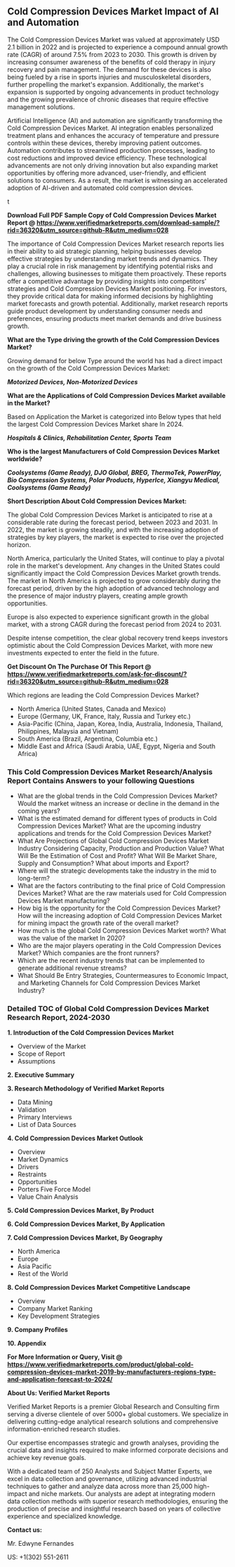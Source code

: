 <h2>Cold Compression Devices Market Impact of AI and Automation</h2><p>The Cold Compression Devices Market was valued at approximately USD 2.1 billion in 2022 and is projected to experience a compound annual growth rate (CAGR) of around 7.5% from 2023 to 2030. This growth is driven by increasing consumer awareness of the benefits of cold therapy in injury recovery and pain management. The demand for these devices is also being fueled by a rise in sports injuries and musculoskeletal disorders, further propelling the market's expansion. Additionally, the market's expansion is supported by ongoing advancements in product technology and the growing prevalence of chronic diseases that require effective management solutions.</p><p>Artificial Intelligence (AI) and automation are significantly transforming the Cold Compression Devices Market. AI integration enables personalized treatment plans and enhances the accuracy of temperature and pressure controls within these devices, thereby improving patient outcomes. Automation contributes to streamlined production processes, leading to cost reductions and improved device efficiency. These technological advancements are not only driving innovation but also expanding market opportunities by offering more advanced, user-friendly, and efficient solutions to consumers. As a result, the market is witnessing an accelerated adoption of AI-driven and automated cold compression devices.</p>t</p><p id="" class=""><strong>Download Full PDF Sample Copy of Cold Compression Devices Market Report @ <a href="https://www.verifiedmarketreports.com/download-sample/?rid=36320&utm_source=github-R&utm_medium=028" target="_blank">https://www.verifiedmarketreports.com/download-sample/?rid=36320&utm_source=github-R&utm_medium=028</a></strong></p><p>The importance of&nbsp;Cold Compression Devices Market research reports lies in their ability to aid strategic planning, helping businesses develop effective strategies by understanding market trends and dynamics. They play a crucial role in risk management by identifying potential risks and challenges, allowing businesses to mitigate them proactively. These reports offer a competitive advantage by providing insights into competitors' strategies and Cold Compression Devices Market positioning. For investors, they provide critical data for making informed decisions by highlighting market forecasts and growth potential. Additionally, market research reports guide product development by understanding consumer needs and preferences, ensuring products meet market demands and drive business growth.</p><p><strong>What are the&nbsp;Type driving the growth of the Cold Compression Devices Market?</strong></p><p id="" class="">Growing demand for below Type around the world has had a direct impact on the growth of the Cold Compression Devices Market:</p><em><strong>Motorized Devices, Non-Motorized Devices</strong></em></p><strong>What are the&nbsp;Applications&nbsp;of Cold Compression Devices Market available in the Market?</strong></p><p id="" class="">Based on Application the Market is categorized into Below types that held the largest Cold Compression Devices Market share In 2024.</p><em><strong>Hospitals & Clinics, Rehabilitation Center, Sports Team</strong></em></p><strong>Who is the largest Manufacturers of Cold Compression Devices Market worldwide?</strong></p><p><em><strong>Coolsystems (Game Ready), DJO Global, BREG, ThermoTek, PowerPlay, Bio Compression Systems, Polar Products, HyperIce, Xiangyu Medical, Coolsystems (Game Ready)</strong></em></p><p id="" class=""><strong>Short Description About Cold Compression Devices Market:</strong></p><p>The global Cold Compression Devices Market is anticipated to rise at a considerable rate during the forecast period, between 2023 and 2031. In 2022, the market is growing steadily, and with the increasing adoption of strategies by key players, the market is expected to rise over the projected horizon.</p><p>North America, particularly the United States, will continue to play a pivotal role in the market's development. Any changes in the United States could significantly impact the Cold Compression Devices Market growth trends. The market in North America is projected to grow considerably during the forecast period, driven by the high adoption of advanced technology and the presence of major industry players, creating ample growth opportunities.</p><p>Europe is also expected to experience significant growth in the global market, with a strong CAGR during the forecast period from 2024 to 2031.</p><p>Despite intense competition, the clear global recovery trend keeps investors optimistic about the Cold Compression Devices Market, with more new investments expected to enter the field in the future.</p><p id="" class=""><strong>Get Discount On The Purchase Of This Report @ <a href="https://www.verifiedmarketreports.com/ask-for-discount/?rid=36320&utm_source=github-R&utm_medium=028" target="_blank">https://www.verifiedmarketreports.com/ask-for-discount/?rid=36320&utm_source=github-R&utm_medium=028</a></strong></p>Which regions are leading the Cold Compression Devices Market?</p><ul><li>North America (United States, Canada and Mexico)</li><li>Europe (Germany, UK, France, Italy, Russia and Turkey etc.)</li><li>Asia-Pacific (China, Japan, Korea, India, Australia, Indonesia, Thailand, Philippines, Malaysia and Vietnam)</li><li>South America (Brazil, Argentina, Columbia etc.)</li><li>Middle East and Africa (Saudi Arabia, UAE, Egypt, Nigeria and South Africa)</li></ul><h3 id="" class="">This Cold Compression Devices Market Research/Analysis Report Contains Answers to your following Questions</h3><ul><li>What are the global trends in the Cold Compression Devices Market? Would the market witness an increase or decline in the demand in the coming years?</li><li>What is the estimated demand for different types of products in Cold Compression Devices Market? What are the upcoming industry applications and trends for the Cold Compression Devices Market?</li><li>What Are Projections of Global Cold Compression Devices Market Industry Considering Capacity, Production and Production Value? What Will Be the Estimation of Cost and Profit? What Will Be Market Share, Supply and Consumption? What about imports and Export?</li><li>Where will the strategic developments take the industry in the mid to long-term?</li><li>What are the factors contributing to the final price of Cold Compression Devices Market? What are the raw materials used for Cold Compression Devices Market manufacturing?</li><li>How big is the opportunity for the Cold Compression Devices Market? How will the increasing adoption of Cold Compression Devices Market for mining impact the growth rate of the overall market?</li><li>How much is the global Cold Compression Devices Market worth? What was the value of the market In 2020?</li><li>Who are the major players operating in the Cold Compression Devices Market? Which companies are the front runners?</li><li>Which are the recent industry trends that can be implemented to generate additional revenue streams?</li><li>What Should Be Entry Strategies, Countermeasures to Economic Impact, and Marketing Channels for Cold Compression Devices Market Industry?</li></ul><h3 id="" class="">Detailed TOC of Global Cold Compression Devices Market Research Report, 2024-2030</h3><p id="" class=""><strong>1. Introduction of the Cold Compression Devices Market</strong></p><ul><li>Overview of the Market</li><li>Scope of Report</li><li>Assumptions</li></ul><p id="" class=""><strong>2. Executive Summary</strong></p><p id="" class=""><strong>3. Research Methodology of Verified Market Reports</strong></p><ul><li>Data Mining</li><li>Validation</li><li>Primary Interviews</li><li>List of Data Sources</li></ul><p id="" class=""><strong>4. Cold Compression Devices Market Outlook</strong></p><ul><li>Overview</li><li>Market Dynamics</li><li>Drivers</li><li>Restraints</li><li>Opportunities</li><li>Porters Five Force Model</li><li>Value Chain Analysis</li></ul><p id="" class=""><strong>5. Cold Compression Devices Market, By Product</strong></p><p id="" class=""><strong>6. Cold Compression Devices Market, By Application</strong></p><p id="" class=""><strong>7. Cold Compression Devices Market, By Geography</strong></p><ul><li>North America</li><li>Europe</li><li>Asia Pacific</li><li>Rest of the World</li></ul><p id="" class=""><strong>8. Cold Compression Devices Market Competitive Landscape</strong></p><ul><li>Overview</li><li>Company Market Ranking</li><li>Key Development Strategies</li></ul><p id="" class=""><strong>9. Company Profiles</strong></p><p id="" class=""><strong>10. Appendix</strong></p><p id="" class=""><strong>For More Information or Query, Visit @ <a href="https://www.verifiedmarketreports.com/product/global-cold-compression-devices-market-2019-by-manufacturers-regions-type-and-application-forecast-to-2024/" target="_blank">https://www.verifiedmarketreports.com/product/global-cold-compression-devices-market-2019-by-manufacturers-regions-type-and-application-forecast-to-2024/</a></strong></p><p id="" class=""><strong>About Us: Verified Market Reports</strong></p><p id="" class="">Verified Market Reports is a premier Global Research and Consulting firm serving a diverse clientele of over 5000+ global customers. We specialize in delivering cutting-edge analytical research solutions and comprehensive information-enriched research studies.</p><p id="" class="">Our expertise encompasses strategic and growth analyses, providing the crucial data and insights required to make informed corporate decisions and achieve key revenue goals.</p><p id="" class="">With a dedicated team of 250 Analysts and Subject Matter Experts, we excel in data collection and governance, utilizing advanced industrial techniques to gather and analyze data across more than 25,000 high-impact and niche markets. Our analysts are adept at integrating modern data collection methods with superior research methodologies, ensuring the production of precise and insightful research based on years of collective experience and specialized knowledge.</p><p id="" class=""><strong>Contact us:</strong></p><p id="" class="">Mr. Edwyne Fernandes</p><p id="" class="">US: +1(302) 551-2611</p>
